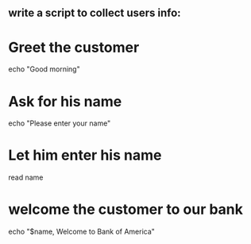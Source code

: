 write a script to collect users info:
-------------------------------------
# Greet the customer 
echo "Good morning"
# Ask for his name 
echo "Please enter your name"
# Let him enter his name 
read name   
# welcome the customer to our bank 
echo "$name, Welcome to Bank of America"  
